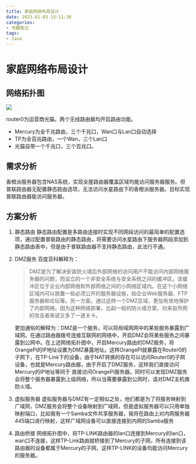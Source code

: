 ```yaml
---
title: 家庭网络布局设计
date: 2023-01-03 15:11:30
categories:
- 书籍笔记
tags:
- Java
---
```

# 家庭网络布局设计

## 网络拓扑图

![](https://pic1.imgdb.cn/item/6443809c0d2dde5777e84b6a.png)

router0为运营商光猫。两个无线路由器均开启路由功能。

- Mercury为全千兆路由，三个千兆口，Wan口与Lan口自动选择
- TP为全百兆路由，一个Wan，三个Lan口
- 光猫自带一个千兆口，三个百兆口。

## 需求分析

香橙派服务器包含NAS系统，实现全屋路由器覆盖区域均能访问服务器服务。但普联路由器无配置静态路由选项，无法访问水星路由下的香橙派服务器。目标实现普联路由器能访问服务器。

## 方案分析

1. 静态路由
   静态路由配置是多路由连接时实现不同网段访问的最简单的配置选项，通过配置普联路由的静态路由，将需要访问水星路由下服务器网段添加到静态路由表中，但是由于普联路由器不支持静态路由，此法行不通。

2. DMZ服务
   百度百科解释为：

   > DMZ是为了解决安装防火墙后外部网络的访问用户不能访问内部网络服务器的问题，而设立的一个非安全系统与安全系统之间的缓冲区。该缓冲区位于企业内部网络和外部网络之间的小网络区域内。在这个小网络区域内可以放置一些必须公开的服务器设施，如企业Web服务器、FTP服务器和论坛等。另一方面，通过这样一个DMZ区域，更加有效地保护了内部网络。因为这种网络部署，比起一般的防火墙方案，对来自外网的攻击者来说又多了一道关卡。
   
   更加通俗的解释为：DMZ是一个服务，可以将局域网网中的某些服务暴露到广域网。在通过路由器拨号连接互联网的网络中，开启DMZ会将某些服务之间暴露到公网中。在上述网络拓扑图中，开启Mercury路由的DMZ服务，将OrangePi的IP地址设置为DMZ暴露地址。这样OrangePI就暴露在Router0的子网下，在TP-Link下的设备，由于NAT转换的存在可以访问Router0的子网设备，也就是Mercury路由器，由于开启了DMZ服务，这样我们直接访问Mercury的IP地址等同于		直接访问OrangePi服务器。同时可以发现DMZ服务会将整个服务器暴露到上级网络，所以当需要暴露到公网时，请对DMZ主机做防火墙。

3. 虚拟服务器
   虚拟服务器与DMZ有一定相似之处，他们都是为了将服务映射到广域网，DMZ服务会将整个设备映射到广域网，但是虚拟服务器可以只用单独映射端口，比如我有一个Samba文件共享服务器，我将在路由上对内网服务器445端口进行映射，这样广域网设备可以直接连接到内网的Samba服务

4. 路由桥接
   网络拓扑图中，将TP-LINK路由器的lan口连接到Mercury的lan口，wan口不连接，这样TP-Link路由就桥接到了Mercury的子网，所有连接到该路由器的设备都属于Mercury的子网，这样TP-LINK的设备均能访问Mercury的服务器。

